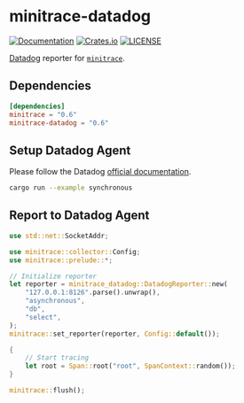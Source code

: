 # minitrace-datadog

[![Documentation](https://docs.rs/minitrace-datadog/badge.svg)](https://docs.rs/minitrace-datadog/)
[![Crates.io](https://img.shields.io/crates/v/minitrace-datadog.svg)](https://crates.io/crates/minitrace-datadog)
[![LICENSE](https://img.shields.io/github/license/tikv/minitrace-rust.svg)](https://github.com/tikv/minitrace-rust/blob/master/LICENSE)

[Datadog](https://docs.datadoghq.com/tracing/) reporter for [`minitrace`](https://crates.io/crates/minitrace).

## Dependencies

```toml
[dependencies]
minitrace = "0.6"
minitrace-datadog = "0.6"
```

## Setup Datadog Agent

Please follow the Datadog [official documentation](https://docs.datadoghq.com/getting_started/tracing/#datadog-agent).

```sh
cargo run --example synchronous
```

## Report to Datadog Agent

```rust
use std::net::SocketAddr;

use minitrace::collector::Config;
use minitrace::prelude::*;

// Initialize reporter
let reporter = minitrace_datadog::DatadogReporter::new(
    "127.0.0.1:8126".parse().unwrap(),
    "asynchronous",
    "db",
    "select",
);
minitrace::set_reporter(reporter, Config::default());

{
    // Start tracing
    let root = Span::root("root", SpanContext::random());
}

minitrace::flush();
```
